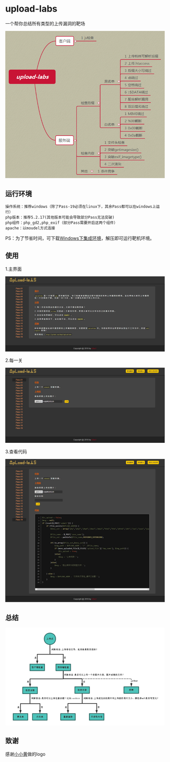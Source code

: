 # upload-labs
一个帮你总结所有类型的上传漏洞的靶场

![](doc/mind-map.png)

## 运行环境

```
操作系统：推荐windows（除了Pass-19必须在linux下，其余Pass都可以在windows上运行）
php版本：推荐5.2.17(其他版本可能会导致部分Pass无法突破)
php组件：php_gd2,php_exif（部分Pass需要开启这两个组件）
apache：以moudel方式连接
```

PS：为了节省时间，可下载[Windows下集成环境](https://github.com/c0ny1/upload-labs/releases)，解压即可运行靶机环境。

## 使用

1.主界面

![主界面](doc/index.jpg)

2.每一关

![每一关](doc/pass.jpg)

3.查看代码

![代码](doc/code.jpg)

## 总结
![判断上传漏洞类型](doc/sum_up.png)

## 致谢

感谢[小小黄](https://github.com/xiaoxiaoki)做的logo